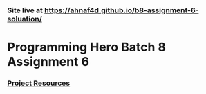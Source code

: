 ### Site live at https://ahnaf4d.github.io/b8-assignment-6-soluation/
# Programming Hero Batch 8 Assignment 6
### [Project Resources](https://github.com/ProgrammingHero1/86-PHero-tube)
